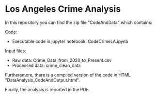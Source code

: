 # Los Angeles Crime Analysis

In this repository you can find the zip file "CodeAndData" which contains:

Code:

- Executable code in jupyter notebook: CodeCrimeLA.ipynb

Input files: 

- Raw data: Crime_Data_from_2020_to_Present.csv
- Processed data: crime_clean_data

Furtheremore, there is a compiled version of the code in HTML "DataAnalysis_CodeAndOutput.html".

Finally, the analysis is reported in the PDF.
